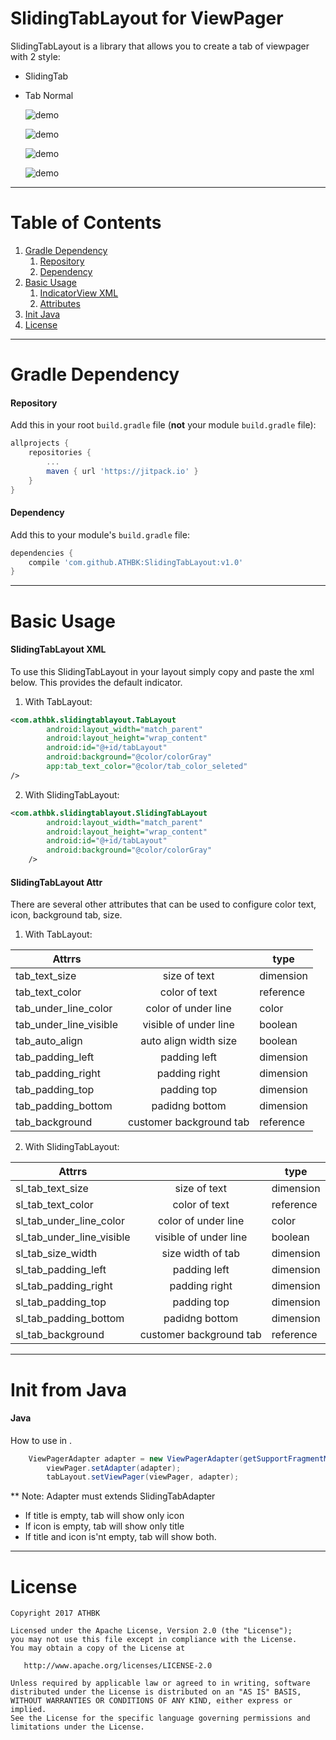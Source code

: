 # SlidingTabLayout for ViewPager
SlidingTabLayout is a library that allows you to create a tab of viewpager with 2 style: 
- SlidingTab
- Tab Normal

  ![demo](ScreenShots/1.gif)
  
  
  ![demo](ScreenShots/2.gif)
  
  
  ![demo](ScreenShots/2017-03-24_1.png)
  
  
  ![demo](ScreenShots/2017-03-24_2.png)
---


# Table of Contents

1. [Gradle Dependency](https://github.com/ATHBK/SlidingTabLayout#gradle-dependency)
   1. [Repository](https://github.com/ATHBK/SlidingTabLayout#repository)
   2. [Dependency](https://github.com/ATHBK/SlidingTabLayout#dependency)
2. [Basic Usage](https://github.com/ATHBK/SlidingTabLayout#basic-usage)
   1. [IndicatorView XML](https://github.com/ATHBK/SlidingTabLayout#slidingtablayout-xml)
   2. [Attributes](https://github.com/ATHBK/SlidingTabLayout#slidingtablayout-attr )
3. [Init Java](https://github.com/ATHBK/SlidingTabLayout#init-from-java)
4. [License](https://github.com/ATHBK/SlidingTabLayout#license)

   
---

# Gradle Dependency


#### Repository

Add this in your root `build.gradle` file (**not** your module `build.gradle` file):

```gradle
allprojects {
	repositories {
		...
		maven { url 'https://jitpack.io' }
	}
}
```

#### Dependency

Add this to your module's `build.gradle` file:

```gradle
dependencies {
	compile 'com.github.ATHBK:SlidingTabLayout:v1.0'
}
```

---

# Basic Usage

#### SlidingTabLayout XML

To use this SlidingTabLayout in your layout simply copy and paste the xml below. This provides the default indicator. 

1. With TabLayout:
```xml
<com.athbk.slidingtablayout.TabLayout
        android:layout_width="match_parent"
        android:layout_height="wrap_content"
        android:id="@+id/tabLayout"
        android:background="@color/colorGray"
        app:tab_text_color="@color/tab_color_seleted"
/>
````
2. With SlidingTabLayout:
```xml
<com.athbk.slidingtablayout.SlidingTabLayout
        android:layout_width="match_parent"
        android:layout_height="wrap_content"
        android:id="@+id/tabLayout"
        android:background="@color/colorGray"
	/>
```
#### SlidingTabLayout Attr 

There are several other attributes that can be used to configure color text, icon, background tab, size.
1.  With TabLayout:

| Attrrs                 |                        |  type   |
| -----------------------|:----------------------:|---------|
| tab_text_size          | size of text           |dimension|
| tab_text_color         | color of text          |reference|
| tab_under_line_color   | color of under line    |color    |
| tab_under_line_visible | visible of under line  |boolean  |
| tab_auto_align         | auto align width size  |boolean  |
| tab_padding_left       | padding left           |dimension|
| tab_padding_right      | padding right          |dimension|
| tab_padding_top        | padding top            |dimension|
| tab_padding_bottom     | padidng bottom         |dimension|
| tab_background         | customer background tab|reference|


2. With SlidingTabLayout:

| Attrrs                    |                        |  type   |
| --------------------------|:----------------------:|---------|
| sl_tab_text_size          | size of text           |dimension|
| sl_tab_text_color         | color of text          |reference|
| sl_tab_under_line_color   | color of under line    |color    |
| sl_tab_under_line_visible | visible of under line  |boolean  |
| sl_tab_size_width         | size width of tab      |dimension|
| sl_tab_padding_left       | padding left           |dimension|
| sl_tab_padding_right      | padding right          |dimension|
| sl_tab_padding_top        | padding top            |dimension|
| sl_tab_padding_bottom     | padidng bottom         |dimension|
| sl_tab_background         | customer background tab|reference|

---

# Init from Java

#### Java

How to use in . 

```java	
	ViewPagerAdapter adapter = new ViewPagerAdapter(getSupportFragmentManager(), listFragment, listTab);
        viewPager.setAdapter(adapter);
        tabLayout.setViewPager(viewPager, adapter);
```

** Note: Adapter must extends SlidingTabAdapter

- If title is empty, tab will show only icon
- If icon is empty, tab will show only title
- If title and icon is'nt empty, tab will show both.

---
# License

    Copyright 2017 ATHBK

    Licensed under the Apache License, Version 2.0 (the "License");
    you may not use this file except in compliance with the License.
    You may obtain a copy of the License at

       http://www.apache.org/licenses/LICENSE-2.0

    Unless required by applicable law or agreed to in writing, software
    distributed under the License is distributed on an "AS IS" BASIS,
    WITHOUT WARRANTIES OR CONDITIONS OF ANY KIND, either express or implied.
    See the License for the specific language governing permissions and
    limitations under the License.
